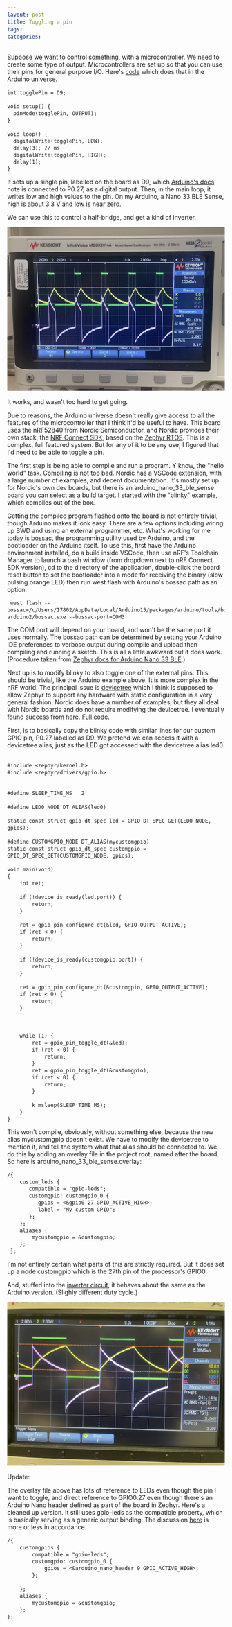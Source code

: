 ```yaml
---
layout: post
title: Toggling a pin
tags: 
categories: 
---
```


Suppose we want to control something, with a microcontroller. We need to create some type of output. Microcontrollers are set up so that you can use their pins for general purpose I/O. <!--more-->Here's [code](https://gist.github.com/dridgway/c9108568d1858f7033dee75541bd6a14) which does that in the Arduino universe.

```
int togglePin = D9;

void setup() {
  pinMode(togglePin, OUTPUT); 
}

void loop() {
  digitalWrite(togglePin, LOW); 
  delay(3); // ms
  digitalWrite(togglePin, HIGH); 
  delay(1);                      
}
```

It sets up a single pin, labelled on the board as D9, which [Arduino's docs](https://docs.arduino.cc/hardware/nano-33-ble-sense-rev2) note is connected to P0.27, as a digital output. Then, in the main loop, it writes low and high values to the pin. On my Arduino, a Nano 33 BLE Sense, high is about 3.3 V and low is near zero.

We can use this to control a half-bridge, and get a kind of inverter.

![inverter trace](/assets/scope-20230807.jpg)

It works, and wasn't too hard to get going.

Due to reasons, the Arduino universe doesn't really give access to all the features of the microcontroller that I think it'd be useful to have. This board uses the nRF52840 from Nordic Semiconductor, and Nordic provides their own stack, the [NRF Connect SDK](https://www.nordicsemi.com/Products/Development-software/nRF-Connect-SDK), based on the [Zephyr RTOS](https://zephyrproject.org/). This is a complex, full featured system. But for any of it to be any use, I figured that I'd need to be able to toggle a pin.

The first step is being able to compile and run a program. Y'know, the "hello world" task. Compiling is not too bad. Nordic has a VSCode extension, with a large number of examples, and decent documentation. It's mostly set up for Nordic's own dev boards, but there is an arduino_nano_33_ble_sense board you can select as a build target. I started with the "blinky" example, which compiles out of the box.

Getting the compiled program flashed onto the board is not entirely trivial, though Arduino makes it look easy. There are a few options including wiring up SWD and using an external programmer, etc. What's working for me today is [bossac](https://www.shumatech.com/web/products/bossa), the programming utility used by Arduino, and the bootloader on the Arduino itself. To use this, first have the Arduino environment installed, do a build inside VSCode, then use nRF's Toolchain Manager to launch a bash window (from dropdown next to nRF Connect SDK version), cd to the directory of the application, double-click the board reset button to set the bootloader into a mode for receiving the binary (slow pulsing orange LED) then run west flash with Arduino's bossac path as an option:

```
 west flash --bossac=/c/Users/17802/AppData/Local/Arduino15/packages/arduino/tools/bossac/1.9.1-arduino2/bossac.exe --bossac-port=COM3

```
The COM port will depend on your board, and won't be the same port it uses normally.
The bossac path can be determined by setting your Arduino IDE preferences to verbose output during compile and upload then compiling and running a sketch. This is all a little awkward but it does work. (Procedure taken from [Zephyr docs for Arduino Nano 33 BLE](https://developer.nordicsemi.com/nRF_Connect_SDK/doc/latest/zephyr/boards/arm/arduino_nano_33_ble/doc/index.html).)

Next up is to modify blinky to also toggle one of the external pins. This should be trivial, like the Arduino example above. It is more complex in the nRF world. The principal issue is [devicetree](https://docs.zephyrproject.org/latest/build/dts/index.html) which I think is supposed to allow Zephyr to support any hardware with static configuration in a very general fashion. Nordic does have a number of examples, but they all deal with Nordic boards and do not require modifying the devicetree. I eventually found success from [here](https://devzone.nordicsemi.com/f/nordic-q-a/101817/gpio-overlays). [Full code](https://gist.github.com/dridgway/c9029a3391797e1d297075ef69f54dd1). 



First, is to basically copy the blinky code with similar lines for our custom GPIO pin, P0.27 labelled as D9. We pretend we can access it with a devicetree alias, just as the LED got accessed with the devicetree alias led0.

```

#include <zephyr/kernel.h>
#include <zephyr/drivers/gpio.h>


#define SLEEP_TIME_MS   2

#define LED0_NODE DT_ALIAS(led0)

static const struct gpio_dt_spec led = GPIO_DT_SPEC_GET(LED0_NODE, gpios);

#define CUSTOMGPIO_NODE DT_ALIAS(mycustomgpio)
static const struct gpio_dt_spec customgpio = GPIO_DT_SPEC_GET(CUSTOMGPIO_NODE, gpios);

void main(void)
{
	int ret;

	if (!device_is_ready(led.port)) {
		return;
	}

	ret = gpio_pin_configure_dt(&led, GPIO_OUTPUT_ACTIVE);
	if (ret < 0) {
		return;
	}

	if (!device_is_ready(customgpio.port)) {
		return;
	}

	ret = gpio_pin_configure_dt(&customgpio, GPIO_OUTPUT_ACTIVE);
	if (ret < 0) {
		return;
	}



	while (1) {
		ret = gpio_pin_toggle_dt(&led);
		if (ret < 0) {
			return;
		}
		ret = gpio_pin_toggle_dt(&customgpio);
		if (ret < 0) {
			return;
		}

		k_msleep(SLEEP_TIME_MS);
	}
}
```

This won't compile, obviously, without something else, because the new alias mycustomgpio doesn't exist. We have to modify the devicetree to mention it, and tell the system what that alias should be connected to. We do this by adding an overlay file in the project root, named after the board. So here is arduino_nano_33_ble_sense.overlay:


```
/{
	custom_leds {
 	   compatible = "gpio-leds";
	   customgpio: customgpio_0 {
		  gpios = <&gpio0 27 GPIO_ACTIVE_HIGH>;
		  label = "My custom GPIO";
	   };
	};
	aliases {
		mycustomgpio = &customgpio;
	};
 };
```

I'm not entirely certain what parts of this are strictly required. But it does set up a node customgpio which is the 27th pin of the processor's GPIO0.

And, stuffed into the [inverter circuit](/2023/08/09/hb-inverter.html), it behaves about the same as the Arduino version. (Slighly different duty cycle.)

![scope trace](/assets/scope-nrf-20230807.jpg)

Update:

The overlay file above has lots of reference to LEDs even though the pin I want to toggle, and direct reference to GPIO0.27 even though there's an Arduino Nano header defined as part of the board in Zephyr. Here's a cleaned up version. It still uses gpio-leds as the compatible property, which is basically serving as a generic output binding. The discussion [here](https://devzone.nordicsemi.com/f/nordic-q-a/87298/proper-use-of-dts-files-to-describe-gpios-in-zephyr) is more or less in accordance.

```
/{
	customgpios {
		compatible = "gpio-leds";
		customgpio: customgpio_0 {
			gpios = <&arduino_nano_header 9 GPIO_ACTIVE_HIGH>;
		};
	
	};
	aliases {
		mycustomgpio = &customgpio;
	};
};
```



